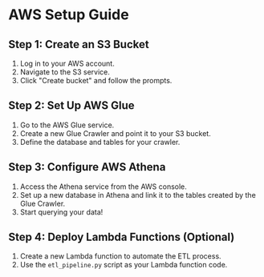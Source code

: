 # AWS Setup Guide

## Step 1: Create an S3 Bucket
1. Log in to your AWS account.
2. Navigate to the S3 service.
3. Click "Create bucket" and follow the prompts.

## Step 2: Set Up AWS Glue
1. Go to the AWS Glue service.
2. Create a new Glue Crawler and point it to your S3 bucket.
3. Define the database and tables for your crawler.

## Step 3: Configure AWS Athena
1. Access the Athena service from the AWS console.
2. Set up a new database in Athena and link it to the tables created by the Glue Crawler.
3. Start querying your data!

## Step 4: Deploy Lambda Functions (Optional)
1. Create a new Lambda function to automate the ETL process.
2. Use the `etl_pipeline.py` script as your Lambda function code.

